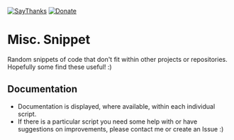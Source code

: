 [![SayThanks](https://img.shields.io/badge/Say%20Thanks-!-1EAEDB.svg?style=flat)](https://saythanks.io/to/deadbits)  [![Donate](https://img.shields.io/badge/donate-BTC-blue.svg?style=flat)](https://www.coinbase.com/deadbits)

# Misc. Snippet
Random snippets of code that don't fit within other projects or repositories. Hopefully some find these useful! :)

## Documentation
- Documentation is displayed, where available, within each individual script.
- If there is a particular script you need some help with or have suggestions on improvements, please contact me or create an Issue :)
